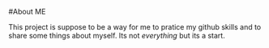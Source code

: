 #About ME

This project is suppose to be a way for me to pratice my github
 skills and to share some things about myself. Its not *everything*
 but its a start.